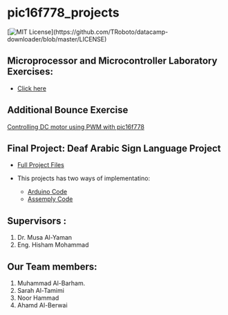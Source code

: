 # pic16f778_projects

[![MIT License](https://img.shields.io/apm/l/atomic-design-ui.svg?)](https://github.com/TRoboto/datacamp-downloader/blob/master/LICENSE)


## Microprocessor and Microcontroller Laboratory Exercises: 

- [Click here](https://github.com/MuhammadAlBarham/pic16f778_projects/tree/main/Microcontroller_Lab)


## Additional Bounce Exercise

[Controlling DC motor using PWM with pic16f778](https://github.com/MuhammadAlBarham/pic16f778_projects/tree/main/CODE_OF_PWM_OF_MOTOR)


## Final Project: Deaf Arabic Sign Language Project 

* [Full Project Files](https://github.com/MuhammadAlBarham/pic16f778_projects/tree/main/Final%20Project)

* This projects has two ways of implementatino: 
  * [Arduino Code](https://github.com/MuhammadAlBarham/pic16f778_projects/tree/main/Final%20Project/Arduino%20Code)
  * [Assemply Code](https://github.com/MuhammadAlBarham/pic16f778_projects/tree/main/Final%20Project/Assemply%20Code)


## Supervisors : 

1. Dr. Musa Al-Yaman 
2. Eng. Hisham Mohammad 

## Our Team members: 

1. Muhammad Al-Barham.
2. Sarah Al-Tamimi
3. Noor Hammad
4. Ahamd Al-Berwai
